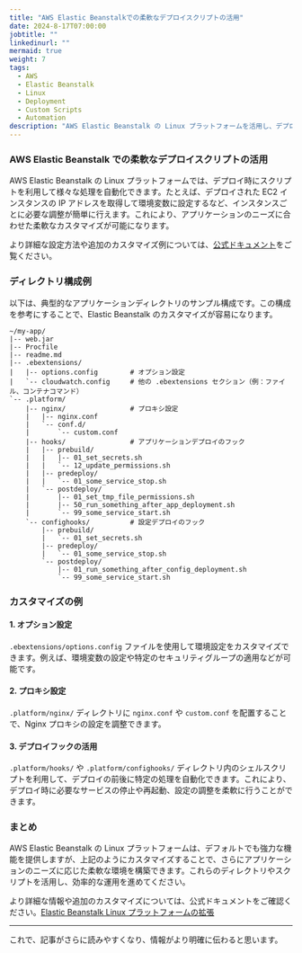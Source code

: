 ```yaml
---
title: "AWS Elastic Beanstalkでの柔軟なデプロイスクリプトの活用"
date: 2024-8-17T07:00:00
jobtitle: ""
linkedinurl: ""
mermaid: true
weight: 7
tags:
  - AWS
  - Elastic Beanstalk
  - Linux
  - Deployment
  - Custom Scripts
  - Automation
description: "AWS Elastic Beanstalk の Linux プラットフォームを活用し、デプロイ時にカスタムスクリプトを使って柔軟な処理を自動化する方法を紹介します。インスタンスごとの設定や Nginx プロキシの調整、デプロイ前後の特定の操作を実行するスクリプトの設定など、アプリケーションに合わせた柔軟なカスタマイズが可能です。構成例や設定ファイルの使い方を通じて、デプロイ作業の効率化と環境の最適化を図る方法を解説します。"
---
```


### AWS Elastic Beanstalk での柔軟なデプロイスクリプトの活用

AWS Elastic Beanstalk の Linux プラットフォームでは、デプロイ時にスクリプトを利用して様々な処理を自動化できます。たとえば、デプロイされた EC2 インスタンスの IP アドレスを取得して環境変数に設定するなど、インスタンスごとに必要な調整が簡単に行えます。これにより、アプリケーションのニーズに合わせた柔軟なカスタマイズが可能になります。

より詳細な設定方法や追加のカスタマイズ例については、[公式ドキュメント](https://docs.aws.amazon.com/ja_jp/elasticbeanstalk/latest/dg/platforms-linux-extend.html)をご覧ください。

### ディレクトリ構成例

以下は、典型的なアプリケーションディレクトリのサンプル構成です。この構成を参考にすることで、Elastic Beanstalk のカスタマイズが容易になります。

```
~/my-app/
|-- web.jar
|-- Procfile
|-- readme.md
|-- .ebextensions/
|   |-- options.config        # オプション設定
|   `-- cloudwatch.config     # 他の .ebextensions セクション（例：ファイル、コンテナコマンド）
`-- .platform/
    |-- nginx/                # プロキシ設定
    |   |-- nginx.conf
    |   `-- conf.d/
    |       `-- custom.conf
    |-- hooks/                # アプリケーションデプロイのフック
    |   |-- prebuild/
    |   |   |-- 01_set_secrets.sh
    |   |   `-- 12_update_permissions.sh
    |   |-- predeploy/
    |   |   `-- 01_some_service_stop.sh
    |   `-- postdeploy/
    |       |-- 01_set_tmp_file_permissions.sh
    |       |-- 50_run_something_after_app_deployment.sh
    |       `-- 99_some_service_start.sh
    `-- confighooks/          # 設定デプロイのフック
        |-- prebuild/
        |   `-- 01_set_secrets.sh
        |-- predeploy/
        |   `-- 01_some_service_stop.sh
        `-- postdeploy/
            |-- 01_run_something_after_config_deployment.sh
            `-- 99_some_service_start.sh
```

### カスタマイズの例

#### 1. オプション設定

`.ebextensions/options.config` ファイルを使用して環境設定をカスタマイズできます。例えば、環境変数の設定や特定のセキュリティグループの適用などが可能です。

#### 2. プロキシ設定

`.platform/nginx/` ディレクトリに `nginx.conf` や `custom.conf` を配置することで、Nginx プロキシの設定を調整できます。

#### 3. デプロイフックの活用

`.platform/hooks/` や `.platform/confighooks/` ディレクトリ内のシェルスクリプトを利用して、デプロイの前後に特定の処理を自動化できます。これにより、デプロイ時に必要なサービスの停止や再起動、設定の調整を柔軟に行うことができます。

### まとめ

AWS Elastic Beanstalk の Linux プラットフォームは、デフォルトでも強力な機能を提供しますが、上記のようにカスタマイズすることで、さらにアプリケーションのニーズに応じた柔軟な環境を構築できます。これらのディレクトリやスクリプトを活用し、効率的な運用を進めてください。

より詳細な情報や追加のカスタマイズについては、公式ドキュメントをご確認ください。[Elastic Beanstalk Linux プラットフォームの拡張](https://docs.aws.amazon.com/ja_jp/elasticbeanstalk/latest/dg/platforms-linux-extend.html)

---

これで、記事がさらに読みやすくなり、情報がより明確に伝わると思います。
